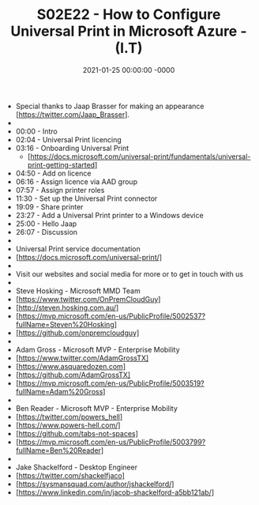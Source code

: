 ﻿---
layout: post
title: "S02E22 - How to Configure Universal Print in Microsoft Azure - (I.T)"
date: 2021-01-25 00:00:00 -0000
categories:
---

 * Special thanks to Jaap Brasser for making an appearance [https://twitter.com/Jaap_Brasser].
 * 
 * 00:00 - Intro
 * 02:04 - Universal Print licencing
 * 03:16 - Onboarding Universal Print
   - [https://docs.microsoft.com/universal-print/fundamentals/universal-print-getting-started]
 * 04:50 - Add on licence
 * 06:16 - Assign licence via AAD group
 * 07:57 - Assign printer roles
 * 11:30 - Set up the Universal Print connector
 * 19:09 - Share printer
 * 23:27 - Add a Universal Print printer to a Windows device
 * 25:00 - Hello Jaap
 * 26:07 - Discussion
 * 
 * Universal Print service documentation
 * [https://docs.microsoft.com/universal-print/]
 * 
 * Visit our websites and social media for more or to get in touch with us
 * 
 * Steve Hosking - Microsoft MMD Team
 * [https://www.twitter.com/OnPremCloudGuy]
 * [http://steven.hosking.com.au/]
 * [https://mvp.microsoft.com/en-us/PublicProfile/5002537?fullName=Steven%20Hosking]
 * [https://github.com/onpremcloudguy]
 * 
 * Adam Gross - Microsoft MVP - Enterprise Mobility
 * [https://www.twitter.com/AdamGrossTX]
 * [https://www.asquaredozen.com]
 * [https://github.com/AdamGrossTX]
 * [https://mvp.microsoft.com/en-us/PublicProfile/5003519?fullName=Adam%20Gross]
 * 
 * Ben Reader - Microsoft MVP - Enterprise Mobility
 * [https://twitter.com/powers_hell]
 * [https://www.powers-hell.com/]
 * [https://github.com/tabs-not-spaces]
 * [https://mvp.microsoft.com/en-us/PublicProfile/5003799?fullName=Ben%20Reader]
 * 
 * Jake Shackelford - Desktop Engineer
 * [https://twitter.com/shackelfjaco]
 * [https://sysmansquad.com/author/jshackelford/]
 * [https://www.linkedin.com/in/jacob-shackelford-a5bb121ab/]
